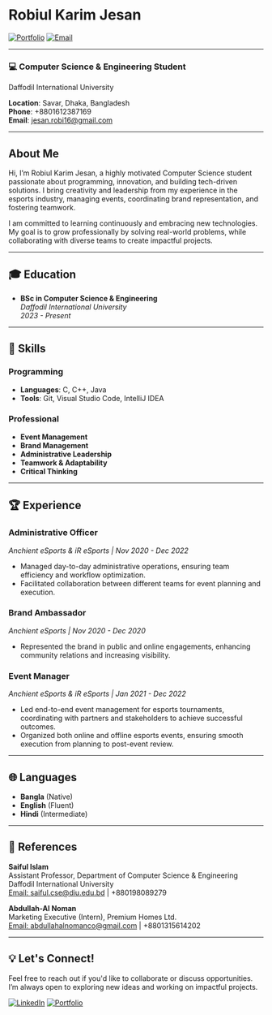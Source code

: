 # Robiul Karim Jesan

[![Portfolio](https://img.shields.io/badge/Portfolio-Visit-29a745)](https://sites.google.com/diu.edu.bd/robiulkarim) 
[![Email](https://img.shields.io/badge/Email-Contact-0073e6)](mailto:jesan.robi16@gmail.com)

---

### 💻 **Computer Science & Engineering Student**  
Daffodil International University

**Location**: Savar, Dhaka, Bangladesh  
**Phone**: +8801612387169  
**Email**: [jesan.robi16@gmail.com](mailto:jesan.robi16@gmail.com)

---

## About Me

Hi, I’m Robiul Karim Jesan, a highly motivated Computer Science student passionate about programming, innovation, and building tech-driven solutions. I bring creativity and leadership from my experience in the esports industry, managing events, coordinating brand representation, and fostering teamwork. 

I am committed to learning continuously and embracing new technologies. My goal is to grow professionally by solving real-world problems, while collaborating with diverse teams to create impactful projects.

---

## 🎓 Education

- **BSc in Computer Science & Engineering**  
  *Daffodil International University*  
  *2023 - Present*

---

## 🔧 Skills

### Programming
- **Languages**: C, C++, Java  
- **Tools**: Git, Visual Studio Code, IntelliJ IDEA  

### Professional  
- **Event Management**  
- **Brand Management**  
- **Administrative Leadership**  
- **Teamwork & Adaptability**  
- **Critical Thinking**  

---

## 🏆 Experience

### **Administrative Officer**  
*Anchient eSports & iR eSports | Nov 2020 - Dec 2022*  
- Managed day-to-day administrative operations, ensuring team efficiency and workflow optimization.  
- Facilitated collaboration between different teams for event planning and execution.

### **Brand Ambassador**  
*Anchient eSports | Nov 2020 - Dec 2020*  
- Represented the brand in public and online engagements, enhancing community relations and increasing visibility.

### **Event Manager**  
*Anchient eSports & iR eSports | Jan 2021 - Dec 2022*  
- Led end-to-end event management for esports tournaments, coordinating with partners and stakeholders to achieve successful outcomes.  
- Organized both online and offline esports events, ensuring smooth execution from planning to post-event review.

---

## 🌐 Languages
- **Bangla** (Native)
- **English** (Fluent)
- **Hindi** (Intermediate)

---

## 📜 References

**Saiful Islam**  
Assistant Professor, Department of Computer Science & Engineering  
Daffodil International University  
[Email: saiful.cse@diu.edu.bd](mailto:saiful.cse@diu.edu.bd) | +880198089279

**Abdullah-Al Noman**  
Marketing Executive (Intern), Premium Homes Ltd.  
[Email: abdullahalnomanco@gmail.com](mailto:abdullahalnomanco@gmail.com) | +8801315614202

---

## 💡 Let's Connect!
Feel free to reach out if you'd like to collaborate or discuss opportunities.  
I’m always open to exploring new ideas and working on impactful projects.

[![LinkedIn](https://img.shields.io/badge/LinkedIn-Connect-0077b5)](https://linkedin.com) 
[![Portfolio](https://img.shields.io/badge/Portfolio-Visit-29a745)](https://sites.google.com/diu.edu.bd/robiulkarim)
